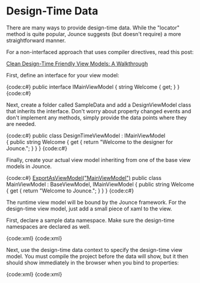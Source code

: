# Design-Time Data

There are many ways to provide design-time data. While the "locator" method is quite popular, Jounce suggests (but doesn't require) a more straightforward manner.

For a non-interfaced approach that uses compiler directives, read this post: 

[Clean Design-Time Friendly View Models: A Walkthrough](http://csharperimage.jeremylikness.com/2011/03/clean-design-time-friendly-viewmodels.html)

First, define an interface for your view model:

{code:c#}
public interface IMainViewModel
{
    string Welcome { get; }
}
{code:c#}

Next, create a folder called SampleData and add a DesignViewModel class that inherits the interface. Don't worry about property changed events and don't implement any methods, simply provide the data points where they are needed.

{code:c#}
public class DesignTimeViewModel : IMainViewModel  
{
    public string Welcome
    {
        get { return "Welcome to the designer for Jounce."; }
    }
}
{code:c#}

Finally, create your actual view model inheriting from one of the base view models in Jounce.

{code:c#}
[ExportAsViewModel("MainViewModel")](ExportAsViewModel(_MainViewModel_))
public class MainViewModel : BaseViewModel, IMainViewModel 
{
    public string Welcome
    {
        get { return "Welcome to Jounce."; }
    }
}
{code:c#}

The runtime view model will be bound by the Jounce framework. For the design-time view model, just add a small piece of xaml to the view.

First, declare a sample data namespace. Make sure the design-time namespaces are declared as well.

{code:xml}
<UserControl xmlns:d="http://schemas.microsoft.com/expression/blend/2008"
      xmlns:mc="http://schemas.openxmlformats.org/markup-compatibility/2006"
      xmlns:sampleData="clr-namespace:FluentBinding.SampleData"
      mc:Ignorable="d">
{code:xml}

Next, use the design-time data context to specify the design-time view model. You must compile the project before the data will show, but it then should show immediately in the browser when you bind to properties:

{code:xml}
<Grid x:Name="LayoutRoot" Background="White" d:DataContext="{d:DesignInstance sampleData:DesignTimeViewModel, IsDesignTimeCreatable=True}">
    <TextBlock Text="{Binding Welcome}"/>
</Grid>
{code:xml}